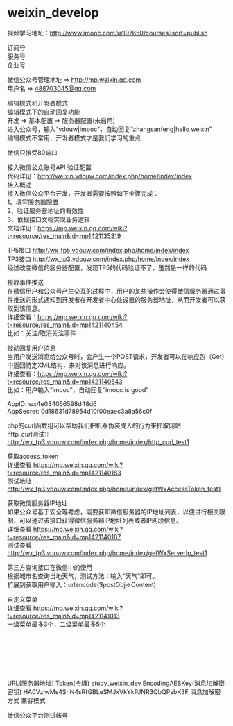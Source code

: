 # weixin_develop
视频学习地址：http://www.imooc.com/u/197650/courses?sort=publish

订阅号<br>
服务号<br>
企业号<br>

微信公众号管理地址 => http://mp.weixin.qq.com<br>
用户名 => 488703045@qq.com<br>

编辑模式和开发者模式<br>
编辑模式下的自动回复功能<br>
开发 => 基本配置 => 服务器配置(未启用)<br>
进入公众号，输入“vdouw|imooc”，自动回复“zhangsanfeng|hello weixin”<br>
编辑模式不常用，开发者模式才是我们学习的重点<br>

微信只接受80端口<br>

接入微信公众账号API 验证配置<br>
代码详见：http://weixin.vdouw.com/index.php/home/index/index<br>
接入概述<br>
接入微信公众平台开发，开发者需要按照如下步骤完成：<br>
1、填写服务器配置<br>
2、验证服务器地址的有效性<br>
3、依据接口文档实现业务逻辑<br>
文档详见：https://mp.weixin.qq.com/wiki?t=resource/res_main&id=mp1421135319<br>

TP5接口 http://wx_tp5.vdouw.com/index.php/home/index/index<br>
TP3接口 http://wx_tp3.vdouw.com/index.php/home/index/index<br>
经过改变微信的服务器配置，发现TP5的代码验证不了，虽然是一样的代码<br>

接收事件推送<br>
在微信用户和公众号产生交互的过程中，用户的某些操作会使得微信服务器通过事件推送的形式通知到开发者在开发者中心处设置的服务器地址，从而开发者可以获取到该信息。<br>
详细查看：https://mp.weixin.qq.com/wiki?t=resource/res_main&id=mp1421140454<br>
比如：关注/取消关注事件<br>

被动回复用户消息<br>
当用户发送消息给公众号时，会产生一个POST请求，开发者可以在响应包（Get）中返回特定XML结构，来对该消息进行响应。<br>
详细查看：https://mp.weixin.qq.com/wiki?t=resource/res_main&id=mp1421140543<br>
比如：用户输入“imooc”，自动回复“imooc is good”<br>

AppID: wx4e034056598d48d6<br>
AppSecret: 0d18631d78954d10f00eaec3a8a56c0f<br>

php的curl函数组可以帮助我们把机器伪装成人的行为来抓取网站<br>
http_curl测试1: <br>
http://wx_tp3.vdouw.com/index.php/home/index/http_curl_test1<br>

获取access_token<br>
详细查看 https://mp.weixin.qq.com/wiki?t=resource/res_main&id=mp1421140183<br>
测试地址 http://wx_tp3.vdouw.com/index.php/home/index/getWxAccessToken_test1<br>

获取微信服务器IP地址<br>
如果公众号基于安全等考虑，需要获知微信服务器的IP地址列表，以便进行相关限制，可以通过该接口获得微信服务器IP地址列表或者IP网段信息。<br>
详细查看 https://mp.weixin.qq.com/wiki?t=resource/res_main&id=mp1421140187<br>
测试查看 http://wx_tp3.vdouw.com/index.php/home/index/getWxServerIp_test1<br>

第三方查询接口在微信中的使用<br>
根据城市名查询当地天气，测试方法：输入“天气”即可。<br>
扩展到获取用户输入：urlencode($postObj->Content)<br>

自定义菜单<br>
详细查看 https://mp.weixin.qq.com/wiki?t=resource/res_main&id=mp1421141013<br>
一级菜单最多3个，二级菜单最多5个<br>
















<br><br><br><br><br><br>
URL(服务器地址)
Token(令牌) study_weixin_dev
EncodingAESKey(消息加解密密钥) HA0VzlwMs4SnN4sRfGBLeSMJxVkYkPJNR3QbQPsbK3F
消息加解密方式 兼容模式

微信公众平台测试帐号









